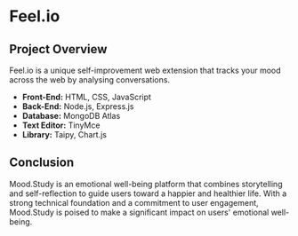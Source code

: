 # Feel.io

## Project Overview

Feel.io is a unique self-improvement web extension that tracks your mood across the web by analysing conversations.



- **Front-End:** HTML, CSS, JavaScript
- **Back-End:** Node.js, Express.js
- **Database:** MongoDB Atlas
- **Text Editor:** TinyMce
- **Library:** Taipy, Chart.js

## Conclusion

Mood.Study is an emotional well-being platform that combines storytelling and self-reflection to guide users toward a happier and healthier life. With a strong technical foundation and a commitment to user engagement, Mood.Study is poised to make a significant impact on users' emotional well-being.
